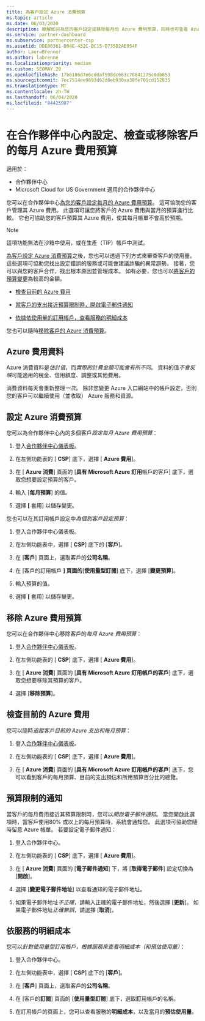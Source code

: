 ```yaml
---
title: 為客戶設定 Azure 消費預算
ms.topic: article
ms.date: 06/03/2020
description: 瞭解如何為您的客戶設定或移除每月的 Azure 費用預算，同時也可查看 Azure 費用資料並設定預算相關通知。
ms.service: partner-dashboard
ms.subservice: partnercenter-csp
ms.assetid: DDE80361-D04E-432C-BC15-D735D2AE954F
author: LauraBrenner
ms.author: labrenne
ms.localizationpriority: medium
ms.custom: SEOMAY.20
ms.openlocfilehash: 17b6186d7e6cddaf598dc663c70841275c0db853
ms.sourcegitcommit: 7ec7514ee9693d62d8eb930aa38fe701cd152835
ms.translationtype: MT
ms.contentlocale: zh-TW
ms.lasthandoff: 06/04/2020
ms.locfileid: "84425987"
---
```

# <a name="set-check-or-remove-monthly-azure-spending-budgets-for-customers-in-partner-center"></a>在合作夥伴中心內設定、檢查或移除客戶的每月 Azure 費用預算

適用於︰

- 合作夥伴中心
- Microsoft Cloud for US Government 適用的合作夥伴中心

您可以在合作夥伴中心[為您的客戶設定每月的 Azure 費用預算](#set-azure-spending-budget)。 這可協助您的客戶管理其 Azure 費用。 此選項可讓您將客戶的 Azure 費用與當月的預算進行比較。 它也可協助您的客戶預算其 Azure 費用，使其每月帳單不會高於預期。

> [!NOTE]  
> 這項功能無法在沙箱中使用，或在生產（TIP）帳戶中測試。

[為客戶設定 Azure 消費預算](#set-azure-spending-budget)之後，您也可以透過下列方式來審查客戶的使用量。 這些選項可協助您找出設定錯誤的服務或可能會建議詐騙的異常趨勢。 接著，您可以與您的客戶合作，找出根本原因並管理成本。 如有必要，您也可以[將客戶的預算變更](#set-azure-spending-budget)為較高的金額。

- [檢查目前的 Azure 費用](#check-current-azure-spending)

- [當客戶的支出接近預算限制時，開啟電子郵件通知](#notifications-for-budget-limits)

- [依據依使用量的訂用帳戶，查看服務的明細成本](#itemized-costs-by-service)

您也可以隨時[移除客戶的 Azure 消費預算](#remove-azure-spending-budget)。

## <a name="azure-spending-data"></a>Azure 費用資料

Azure 消費資料是*估計值*，而*實際的計費金額可能會有所不同*。 資料的值*不會反映*可能適用的稅金、信用額度、調整或其他費用。

消費資料每天會重新整理*一次*。 除非您變更 Azure 入口網站中的帳戶設定，否則您的客戶可以繼續使用（並收取） Azure 服務和資源。

## <a name="set-azure-spending-budget"></a>設定 Azure 消費預算

您可以為合作夥伴中心內的多個客戶*設定每月 Azure 費用預算*：

1. 登入[合作夥伴中心儀表板](https://partner.microsoft.com/dashboard/)。

2. 在左側功能表的 [ **CSP**] 底下，選擇 [ **Azure 費用**]。

3. 在 [ **Azure 消費**] 頁面的 [**具有 Microsoft Azure 訂用**帳戶的客戶] 底下，選取您想要設定預算的客戶。

4. 輸入 [**每月預算**] 的值。

5. 選擇 **[** 套用] 以儲存變更。

您也可以在其訂用帳戶設定中*為個別客戶設定預算*：

1. 登入合作夥伴中心儀表板。

2. 在左側功能表中，選擇 [ **CSP**] 底下的 [**客戶**]。

3. 在 [**客戶**] 頁面上，選取客戶的**公司名稱**。

4. 在 [客戶的訂用帳戶 **] 頁面的**[**使用量型訂閱**] 底下，選擇 [**變更預算**]。

5. 輸入預算的值。

6. 選擇 **[** 套用] 以儲存變更。

## <a name="remove-azure-spending-budget"></a>移除 Azure 費用預算

您可以在合作夥伴中心移除客戶的*每月 Azure 費用預算*：

1. 登入[合作夥伴中心儀表板](https://partner.microsoft.com/dashboard/)。

2. 在左側功能表的 [ **CSP**] 底下，選擇 [ **Azure 費用**]。

3. 在 [ **Azure 消費**] 頁面的 [**具有 Microsoft Azure 訂用帳戶的客戶**] 底下，選取您想要移除其預算的客戶。

4. 選擇 [**移除預算**]。

## <a name="check-current-azure-spending"></a>檢查目前的 Azure 費用

您可以隨時*追蹤客戶目前的 Azure 支出和每月預算*：

1. 登入[合作夥伴中心儀表板](https://partner.microsoft.com/dashboard/)。

2. 在左側功能表的 [ **CSP**] 底下，選擇 [ **Azure 費用**]。

3. 在 [ **Azure 消費**] 頁面的 [**具有 Microsoft Azure 訂用帳戶的客戶**] 底下，您可以看到客戶的每月預算、目前的支出預估和所用預算百分比的總覽。

## <a name="notifications-for-budget-limits"></a>預算限制的通知

當客戶的每月費用接近其預算限制時，您可以*開啟電子郵件通知*。 當您開啟此選項時，當客戶使用80% 或以上的每月預算時，系統會通知您。 此選項可協助您隨時留意 Azure 帳單。 若要設定電子郵件通知：

1. 登入合作夥伴中心。

2. 在左側功能表的 [ **CSP**] 底下，選擇 [ **Azure 費用**]。

3. 在 [ **Azure 消費**] 頁面的 [**電子郵件通知**] 下，將 [**取得電子郵件**] 設定切換為 [**開啟**]。

4. 選擇 [**變更電子郵件地址**] 以查看通知的電子郵件地址。

5. 如果電子郵件地址*不正確*，請輸入正確的電子郵件地址，然後選擇 [**更新**]。 如果電子郵件地址*正確無誤*，請選擇 [**取消**]。

## <a name="itemized-costs-by-service"></a>依服務的明細成本

您可以*針對使用量型訂用帳戶，根據服務來查看明細成本（和預估使用量）*：

1. 登入合作夥伴中心。

2. 在左側功能表中，選擇 [ **CSP**] 底下的 [**客戶**]。

3. 在 [**客戶**] 頁面上，選取客戶的**公司名稱**。

4. 在 [客戶的**訂閱**] 頁面的 [**使用量型訂閱**] 底下，選取**訂**用帳戶的名稱。

5. 在訂用帳戶的頁面上，您可以查看服務的**明細成本**，以及當月的**預估使用量**。
